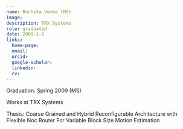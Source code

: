```yaml
---
name: Ruchika Verma (MS)
image: 
description: TRX Systems
role: graduated
date: 2009-1-1
links:
  home-page: 
  email: 
  orcid: 
  google-scholar: 
  linkedin: 
  cv: 
---
```


Graduation: Spring 2009 (MS)

Works at TRX Systems

Thesis: Coarse Grained and Hybrid Reconfigurable Architecture with Flexible Noc Router For Variable Block Size Motion Estimation